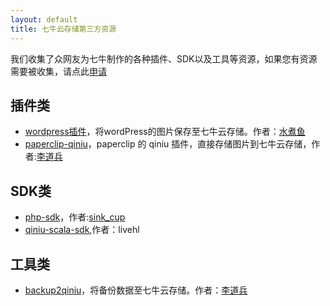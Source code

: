 ```yaml
---
layout: default
title: 七牛云存储第三方资源
---
```


我们收集了众网友为七牛制作的各种插件、SDK以及工具等资源，如果您有资源需要被收集，请点此[申请](http://www.qiniu.com)

## 插件类

- [wordpress插件](http://downloads.wordpress.org/plugin/wpjam-qiniu.zip)，将wordPress的图片保存至七牛云存储。作者：[水煮鱼](http://blog.wpjam.com/project/wpjam-qiniutek/)
- [paperclip-qiniu](https://github.com/lidaobing/paperclip-qiniu)，paperclip 的 qiniu 插件，直接存储图片到七牛云存储，作者:[李道兵](blog.lidaobing.com)

## SDK类

- [php-sdk](https://github.com/sinkcup/php-sdk/tree/pear)，作者:[sink_cup](http://www.cnblogs.com/sink_cup/)
- [qiniu-scala-sdk](http://git.oschina.net/livehl/qiniu-scala-sdk.git),作者：livehl

## 工具类

- [backup2qiniu](https://github.com/lidaobing/backup2qiniu)，将备份数据至七牛云存储。作者：[李道兵](blog.lidaobing.com)

